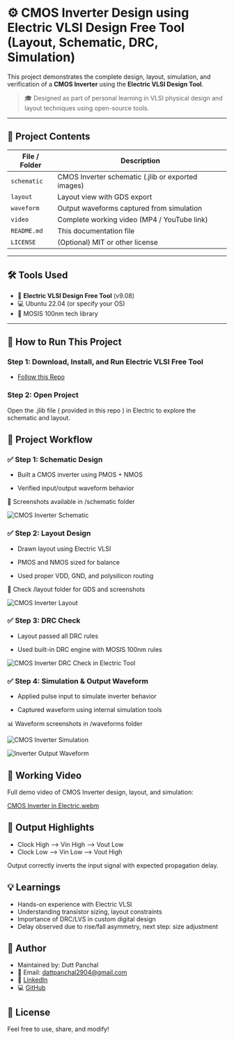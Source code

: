 # ⚙️ CMOS Inverter Design using Electric VLSI Design Free Tool (Layout, Schematic, DRC, Simulation)

This project demonstrates the complete design, layout, simulation, and verification of a **CMOS Inverter** using the **Electric VLSI Design Tool**.

> 🎓 Designed as part of personal learning in VLSI physical design and layout techniques using open-source tools.

---

## 📂 Project Contents

| File / Folder | Description |
|---------------|-------------|
| `schematic` | CMOS Inverter schematic (.jlib or exported images) |
| `layout` | Layout view with GDS export |
| `waveform` | Output waveforms captured from simulation |
| `video` | Complete working video (MP4 / YouTube link) |
| `README.md` | This documentation file |
| `LICENSE` | (Optional) MIT or other license |

---

## 🛠️ Tools Used

- 🧰 **Electric VLSI Design Free Tool** (v9.08)
- 💻 Ubuntu 22.04 (or specify your OS)
- 🧪 MOSIS 100nm tech library

---

## 🚀 How to Run This Project

### Step 1: Download, Install, and Run Electric VLSI Free Tool 

- [Follow this Repo](https://github.com/DuttPanchal04/electric-vlsi-design-free-tool-installation-guide)

### Step 2: Open Project

Open the .jlib file ( provided in this repo ) in Electric to explore the schematic and layout.

## 🧪 Project Workflow
### ✅ Step 1: Schematic Design
- Built a CMOS inverter using PMOS + NMOS

- Verified input/output waveform behavior

📸 Screenshots available in /schematic folder

![CMOS Inverter Schematic](https://github.com/user-attachments/assets/e0770b2c-3472-4037-9403-a40a050d12e2)

### ✅ Step 2: Layout Design
- Drawn layout using Electric VLSI

- PMOS and NMOS sized for balance

- Used proper VDD, GND, and polysilicon routing

📸 Check /layout folder for GDS and screenshots

![CMOS Inverter Layout](https://github.com/user-attachments/assets/87d04ce8-a673-4124-9465-66e11b4234bc)

### ✅ Step 3: DRC Check
- Layout passed all DRC rules

- Used built-in DRC engine with MOSIS 100nm rules

![CMOS Inverter DRC Check in Electric Tool](https://github.com/user-attachments/assets/d4b19aa9-8bbc-4b9a-bfc6-b5b2c5b61726)

### ✅ Step 4: Simulation & Output Waveform
- Applied pulse input to simulate inverter behavior

- Captured waveform using internal simulation tools

📊 Waveform screenshots in /waveforms folder

![CMOS Inverter Simulation](https://github.com/user-attachments/assets/be13b3ab-c046-4d73-8d67-b3d97a035ec9)

![Inverter Output Waveform](https://github.com/user-attachments/assets/36ab2bb8-a215-4554-9b4e-923d73e60ce4)

## 🎥 Working Video
Full demo video of CMOS Inverter design, layout, and simulation:

[CMOS Inverter in Electric.webm](https://github.com/user-attachments/assets/1e7eaf31-9050-4e7f-9181-584b6f3823f0)

## 📌 Output Highlights

- Clock High --> Vin High --> Vout Low
- Clock Low --> Vin Low --> Vout High

Output correctly inverts the input signal with expected propagation delay.

## 💡 Learnings
- Hands-on experience with Electric VLSI
- Understanding transistor sizing, layout constraints
- Importance of DRC/LVS in custom digital design
- Delay observed due to rise/fall asymmetry, next step: size adjustment

## 🧠 Author
- Maintained by: Dutt Panchal
- 🔗 Email: dattpanchal2904@gmail.com
- 🔗 [LinkedIn](https://www.linkedin.com/in/dattpanchal04/) 
- 💻 [GitHub](https://github.com/DuttPanchal04)

## 📜 License
Feel free to use, share, and modify!
